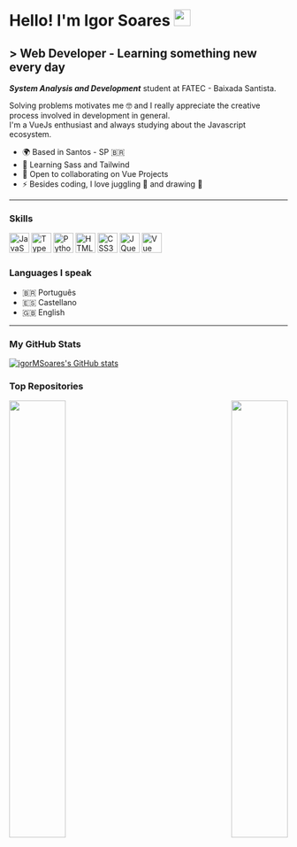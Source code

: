  Hello! I'm Igor Soares <img alt="waving hand" src="https://user-images.githubusercontent.com/18350557/176309783-0785949b-9127-417c-8b55-ab5a4333674e.gif" width="30" />
===================================================================================================================================

\> Web Developer - Learning something new every day
---------------------------------------------------

<em>**System Analysis and Development**</em> student at FATEC - Baixada Santista.

Solving problems motivates me 🤓 and I really appreciate the creative process involved in development in general.<br />I'm a VueJs enthusiast and always studying about the Javascript ecosystem.

* 🌍  Based in Santos - SP 🇧🇷
* 🧠  Learning Sass and Tailwind
* 🤝  Open to collaborating on Vue Projects
* ⚡  Besides coding, I love juggling :juggling_person: and drawing :art:

---

### Skills

<p align="left">
<a href="https://developer.mozilla.org/en-US/docs/Web/JavaScript" target="_blank" rel="noreferrer"><img src="https://raw.githubusercontent.com/danielcranney/readme-generator/main/public/icons/skills/javascript-colored.svg" width="36" height="36" alt="JavaScript" /></a>
<a href="https://www.typescriptlang.org/" target="_blank" rel="noreferrer"><img src="https://raw.githubusercontent.com/danielcranney/readme-generator/main/public/icons/skills/typescript-colored.svg" width="36" height="36" alt="TypeScript" /></a>
<a href="https://www.python.org/" target="_blank" rel="noreferrer"><img src="https://raw.githubusercontent.com/danielcranney/readme-generator/main/public/icons/skills/python-colored.svg" width="36" height="36" alt="Python" /></a>
<a href="https://developer.mozilla.org/en-US/docs/Glossary/HTML5" target="_blank" rel="noreferrer"><img src="https://raw.githubusercontent.com/danielcranney/readme-generator/main/public/icons/skills/html5-colored.svg" width="36" height="36" alt="HTML5" /></a>
<a href="https://www.w3.org/TR/CSS/#css" target="_blank" rel="noreferrer"><img src="https://raw.githubusercontent.com/danielcranney/readme-generator/main/public/icons/skills/css3-colored.svg" width="36" height="36" alt="CSS3" /></a>
<a href="https://jquery.com/" target="_blank" rel="noreferrer"><img src="https://raw.githubusercontent.com/danielcranney/readme-generator/main/public/icons/skills/jquery-colored.svg" width="36" height="36" alt="JQuery" /></a>
<a href="https://vuejs.org/" target="_blank" rel="noreferrer"><img src="https://raw.githubusercontent.com/danielcranney/readme-generator/main/public/icons/skills/vuejs-colored.svg" width="36" height="36" alt="Vue" /></a>
</p>

### Languages I speak

* 🇧🇷 Português
* 🇪🇸 Castellano
* 🇬🇧 English

---

### My GitHub Stats

<a href="http://www.github.com/igorMSoares"><img src="https://github-readme-stats.vercel.app/api?username=igorMSoares&show_icons=true&hide=issues,&count_private=true&title_color=0891b2&text_color=ffffff&icon_color=0891b2&bg_color=1c1917&hide_border=true&show_icons=true" alt="igorMSoares's GitHub stats" /></a>

### Top Repositories

<div width="100%" align="center"><a href="https://github.com/igorMSoares/etch-a-sketch" align="left"><img align="left" width="45%" src="https://github-readme-stats.vercel.app/api/pin/?username=igorMSoares&repo=etch-a-sketch&title_color=0891b2&text_color=ffffff&icon_color=0891b2&bg_color=1c1917&hide_border=true&locale=en" /></a><a href="https://github.com/igorMSoares/resize-images" align="right"><img align="right" width="45%" src="https://github-readme-stats.vercel.app/api/pin/?username=igorMSoares&repo=resize-images&title_color=0891b2&text_color=ffffff&icon_color=0891b2&bg_color=1c1917&hide_border=true&locale=en" /></a></div><br />


<!--
<a href="https://github.com/igorMSoares" align="left"><img src="https://github-readme-stats.vercel.app/api/top-langs/?username=igorMSoares&langs_count=10&title_color=0891b2&text_color=ffffff&icon_color=0891b2&bg_color=1c1917&hide_border=true&locale=en&custom_title=Top%20%Languages" alt="Top Languages" /></a>

<b>Top Repositories</b>

<br /><br /><br /><br /><br />

<div width="100%" align="center"><a href="https://github.com/igorMSoares/matching-game" align="left"><img align="left" width="45%" src="https://github-readme-stats.vercel.app/api/pin/?username=igorMSoares&repo=matching-game&title_color=0891b2&text_color=ffffff&icon_color=0891b2&bg_color=1c1917&hide_border=true&locale=en" /></a><a href="https://github.com/igorMSoares/js-css-animations" align="right"><img align="right" width="45%" src="https://github-readme-stats.vercel.app/api/pin/?username=igorMSoares&repo=js-css-animations&title_color=0891b2&text_color=ffffff&icon_color=0891b2&bg_color=1c1917&hide_border=true&locale=en" /></a></div>
-->
